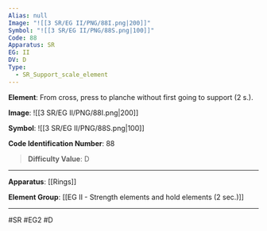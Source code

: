 ```yaml
---
Alias: null
Image: "![[3 SR/EG II/PNG/88I.png|200]]"
Symbol: "![[3 SR/EG II/PNG/88S.png|100]]"
Code: 88
Apparatus: SR
EG: II
DV: D
Type:
  - SR_Support_scale_element
---
```

**Element**: From cross, press to planche without first going to support (2 s.).

**Image**:
![[3 SR/EG II/PNG/88I.png|200]]

**Symbol**:
![[3 SR/EG II/PNG/88S.png|100]]

**Code Identification Number**: 88

>**Difficulty Value**: D

___
**Apparatus**: [[Rings]]

**Element Group**: [[EG II - Strength elements and hold elements (2 sec.)]]
___
#SR #EG2 #D
